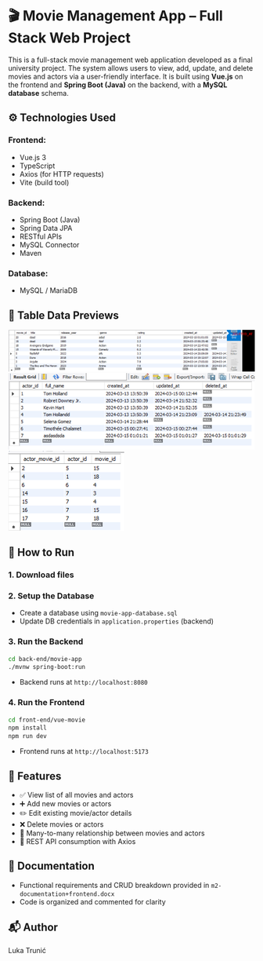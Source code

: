 # 🎬 Movie Management App – Full Stack Web Project

This is a full-stack movie management web application developed as a final university project. The system allows users to view, add, update, and delete movies and actors via a user-friendly interface. It is built using **Vue.js** on the frontend and **Spring Boot (Java)** on the backend, with a **MySQL database** schema.

## ⚙️ Technologies Used

### Frontend:
- Vue.js 3
- TypeScript
- Axios (for HTTP requests)
- Vite (build tool)

### Backend:
- Spring Boot (Java)
- Spring Data JPA
- RESTful APIs
- MySQL Connector
- Maven

### Database:
- MySQL / MariaDB


## 📁 Table Data Previews

![Movie Dataset](movie-database.png) 
![Actor Dataset](actor-database.png)
![Actor Movie Dataset](actor-movie-database.png)


## 🚀 How to Run

### 1. Download files

### 2. Setup the Database
- Create a database using `movie-app-database.sql`
- Update DB credentials in `application.properties` (backend)

### 3. Run the Backend
```bash
cd back-end/movie-app
./mvnw spring-boot:run
```
- Backend runs at `http://localhost:8080`

### 4. Run the Frontend
```bash
cd front-end/vue-movie
npm install
npm run dev
```
- Frontend runs at `http://localhost:5173`


## 🔄 Features

- ✅ View list of all movies and actors
- ➕ Add new movies or actors
- ✏️ Edit existing movie/actor details
- ❌ Delete movies or actors
- 🔗 Many-to-many relationship between movies and actors
- 📡 REST API consumption with Axios


## 📘 Documentation

- Functional requirements and CRUD breakdown provided in `m2-documentation+frontend.docx`
- Code is organized and commented for clarity


## 📬 Author

Luka Trunić
